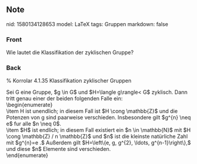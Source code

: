 ## Note
nid: 1580134128653
model: LaTeX
tags: Gruppen
markdown: false

### Front
Wie lautet die Klassifikation der zyklischen Gruppe?

### Back
% Korrolar 4.1.35 Klassifikation zyklischer Gruppen
<div>
  Sei G eine Gruppe, $g \in G$ und $H=\langle g\rangle< G$
  zyklisch. Dann tritt genau einer der beiden folgenden Falle ein:
</div>
<div>
  \begin{enumerate}
</div>
<div>
  \item <span>H ist unendlich; in diesem Fall ist $H \cong
  \mathbb{Z}$ und die Potenzen von g sind paarweise
  verschieden.</span> <span>Insbesondere gilt $g^{n} \neq e$ fur
  alle $n \neq 0$.</span>
</div>
<div>
  \item $H$ ist endlich; in diesem Fall existiert ein $n \in
  \mathbb{N}$ mit $H \cong <span>\mathbb{Z}</span> <span>/ n
  \mathbb{Z}$ und $n$ ist die kleinste natürliche Zahl mit $g^{n}=e
  .$ Außerdem gilt $H=\left\{e, g, g^{2}, \ldots, g^{n-1}\right\},$
  und diese $n$ Elemente sind verschieden.</span>
</div>
<div>
  \end{enumerate}
</div>
